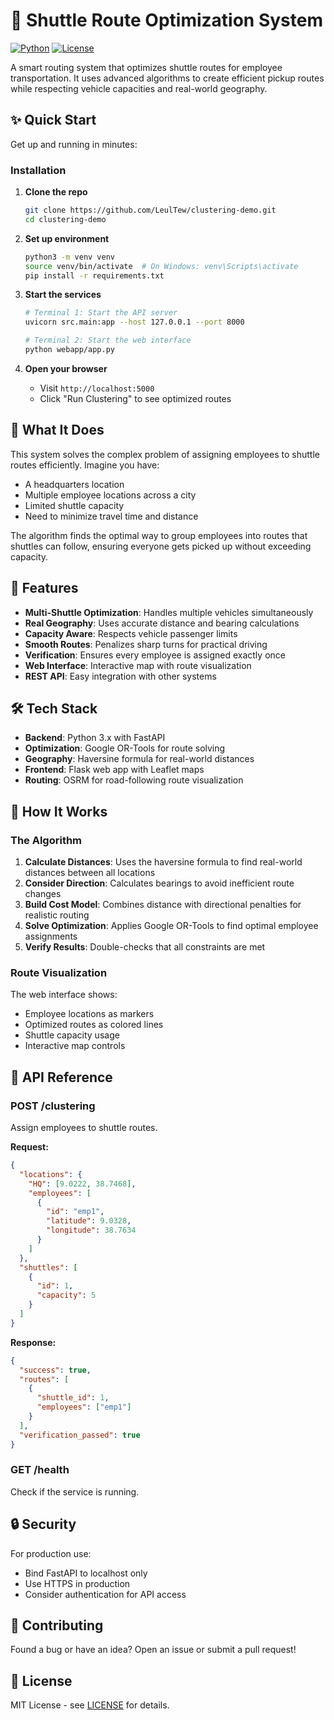 # 🚐 Shuttle Route Optimization System

[![Python](https://img.shields.io/badge/Python-3.8+-blue.svg)](https://www.python.org/)
[![License](https://img.shields.io/badge/License-MIT-green.svg)](LICENSE)

A smart routing system that optimizes shuttle routes for employee transportation. It uses advanced algorithms to create efficient pickup routes while respecting vehicle capacities and real-world geography.

## ✨ Quick Start

Get up and running in minutes:

### Installation

1. **Clone the repo**
   ```bash
   git clone https://github.com/LeulTew/clustering-demo.git
   cd clustering-demo
   ```

2. **Set up environment**
   ```bash
   python3 -m venv venv
   source venv/bin/activate  # On Windows: venv\Scripts\activate
   pip install -r requirements.txt
   ```

3. **Start the services**
   ```bash
   # Terminal 1: Start the API server
   uvicorn src.main:app --host 127.0.0.1 --port 8000

   # Terminal 2: Start the web interface
   python webapp/app.py
   ```

4. **Open your browser**
   - Visit `http://localhost:5000`
   - Click "Run Clustering" to see optimized routes

## 🎯 What It Does

This system solves the complex problem of assigning employees to shuttle routes efficiently. Imagine you have:
- A headquarters location
- Multiple employee locations across a city
- Limited shuttle capacity
- Need to minimize travel time and distance

The algorithm finds the optimal way to group employees into routes that shuttles can follow, ensuring everyone gets picked up without exceeding capacity.

## 🚀 Features

- **Multi-Shuttle Optimization**: Handles multiple vehicles simultaneously
- **Real Geography**: Uses accurate distance and bearing calculations
- **Capacity Aware**: Respects vehicle passenger limits
- **Smooth Routes**: Penalizes sharp turns for practical driving
- **Verification**: Ensures every employee is assigned exactly once
- **Web Interface**: Interactive map with route visualization
- **REST API**: Easy integration with other systems

## 🛠️ Tech Stack

- **Backend**: Python 3.x with FastAPI
- **Optimization**: Google OR-Tools for route solving
- **Geography**: Haversine formula for real-world distances
- **Frontend**: Flask web app with Leaflet maps
- **Routing**: OSRM for road-following route visualization

## 🔧 How It Works

### The Algorithm

1. **Calculate Distances**: Uses the haversine formula to find real-world distances between all locations
2. **Consider Direction**: Calculates bearings to avoid inefficient route changes
3. **Build Cost Model**: Combines distance with directional penalties for realistic routing
4. **Solve Optimization**: Applies Google OR-Tools to find optimal employee assignments
5. **Verify Results**: Double-checks that all constraints are met

### Route Visualization

The web interface shows:
- Employee locations as markers
- Optimized routes as colored lines
- Shuttle capacity usage
- Interactive map controls

## 📡 API Reference

### POST /clustering

Assign employees to shuttle routes.

**Request:**
```json
{
  "locations": {
    "HQ": [9.0222, 38.7468],
    "employees": [
      {
        "id": "emp1",
        "latitude": 9.0328,
        "longitude": 38.7634
      }
    ]
  },
  "shuttles": [
    {
      "id": 1,
      "capacity": 5
    }
  ]
}
```

**Response:**
```json
{
  "success": true,
  "routes": [
    {
      "shuttle_id": 1,
      "employees": ["emp1"]
    }
  ],
  "verification_passed": true
}
```

### GET /health

Check if the service is running.

## 🔒 Security

For production use:
- Bind FastAPI to localhost only
- Use HTTPS in production
- Consider authentication for API access

## 🤝 Contributing

Found a bug or have an idea? Open an issue or submit a pull request!

## 📄 License

MIT License - see [LICENSE](LICENSE) for details.


